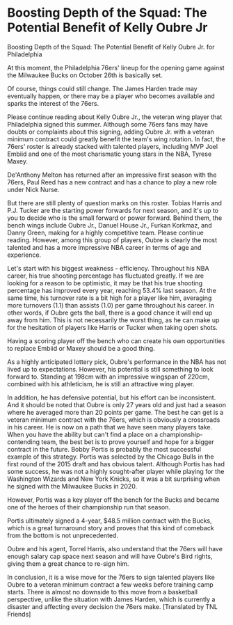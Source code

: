 #  Boosting Depth of the Squad: The Potential Benefit of Kelly Oubre Jr 
  Boosting Depth of the Squad: The Potential Benefit of Kelly Oubre Jr. for Philadelphia

At this moment, the Philadelphia 76ers' lineup for the opening game against the Milwaukee Bucks on October 26th is basically set.

Of course, things could still change. The James Harden trade may eventually happen, or there may be a player who becomes available and sparks the interest of the 76ers.

Please continue reading about Kelly Oubre Jr., the veteran wing player that Philadelphia signed this summer. Although some 76ers fans may have doubts or complaints about this signing, adding Oubre Jr. with a veteran minimum contract could greatly benefit the team's wing rotation. In fact, the 76ers' roster is already stacked with talented players, including MVP Joel Embiid and one of the most charismatic young stars in the NBA, Tyrese Maxey.

De'Anthony Melton has returned after an impressive first season with the 76ers, Paul Reed has a new contract and has a chance to play a new role under Nick Nurse.

But there are still plenty of question marks on this roster. Tobias Harris and P.J. Tucker are the starting power forwards for next season, and it's up to you to decide who is the small forward or power forward. Behind them, the bench wings include Oubre Jr., Danuel House Jr., Furkan Korkmaz, and Danny Green, making for a highly competitive team. Please continue reading. However, among this group of players, Oubre is clearly the most talented and has a more impressive NBA career in terms of age and experience.

Let's start with his biggest weakness - efficiency. Throughout his NBA career, his true shooting percentage has fluctuated greatly. If we are looking for a reason to be optimistic, it may be that his true shooting percentage has improved every year, reaching 53.4% last season. At the same time, his turnover rate is a bit high for a player like him, averaging more turnovers (1.1) than assists (1.0) per game throughout his career. In other words, if Oubre gets the ball, there is a good chance it will end up away from him. This is not necessarily the worst thing, as he can make up for the hesitation of players like Harris or Tucker when taking open shots.

Having a scoring player off the bench who can create his own opportunities to replace Embiid or Maxey should be a good thing.

As a highly anticipated lottery pick, Oubre's performance in the NBA has not lived up to expectations. However, his potential is still something to look forward to. Standing at 198cm with an impressive wingspan of 220cm, combined with his athleticism, he is still an attractive wing player.

In addition, he has defensive potential, but his effort can be inconsistent. And it should be noted that Oubre is only 27 years old and just had a season where he averaged more than 20 points per game. The best he can get is a veteran minimum contract with the 76ers, which is obviously a crossroads in his career. He is now on a path that we have seen many players take. When you have the ability but can't find a place on a championship-contending team, the best bet is to prove yourself and hope for a bigger contract in the future. Bobby Portis is probably the most successful example of this strategy. Portis was selected by the Chicago Bulls in the first round of the 2015 draft and has obvious talent. Although Portis has had some success, he was not a highly sought-after player while playing for the Washington Wizards and New York Knicks, so it was a bit surprising when he signed with the Milwaukee Bucks in 2020.

However, Portis was a key player off the bench for the Bucks and became one of the heroes of their championship run that season.

Portis ultimately signed a 4-year, $48.5 million contract with the Bucks, which is a great turnaround story and proves that this kind of comeback from the bottom is not unprecedented.

Oubre and his agent, Torrel Harris, also understand that the 76ers will have enough salary cap space next season and will have Oubre's Bird rights, giving them a great chance to re-sign him.

In conclusion, it is a wise move for the 76ers to sign talented players like Oubre to a veteran minimum contract a few weeks before training camp starts. There is almost no downside to this move from a basketball perspective, unlike the situation with James Harden, which is currently a disaster and affecting every decision the 76ers make. [Translated by TNL Friends]